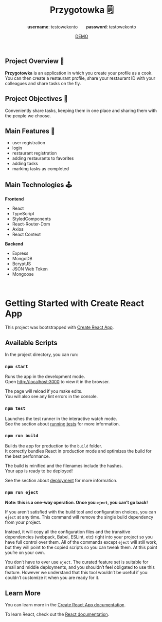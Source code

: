 # <h1 align="center">Przygotowka 🗒</h1>

<p align="center"><b>username</b>: testowekonto &nbsp; &nbsp; &nbsp; <b>password</b>: testowekonto</p>
<p align="center"><a href="https://przygotowka.netlify.app/"> DEMO </a></p>

<br>

## Project Overview 👀
<b>Przygotowka</b> is an application in which you create your profile as a cook. You can then create a restaurant profile, share your restaurant ID with your colleagues and share tasks on the fly.

## Project Objectives 🎯
Conveniently share tasks, keeping them in one place and sharing them with the people we choose.

## Main Features 🚀
<ul>
  <li>user registration</li>
  <li>login</li>
  <li>restaurant registration</li>
  <li>adding restaurants to favorites</li>
  <li>adding tasks</li>
  <li>marking tasks as completed</li>
</ul>

## Main Technologies 🕹
<b>Frontend</b>
<ul>
  <li>React</li>
  <li>TypeScript</li>
  <li>StyledComponents</li>
  <li>React-Router-Dom</li>
  <li>Axios</li>
  <li>React Context</li>
</ul>

<b>Backend</b>
<ul>
  <li>Express</li>
  <li>MongoDB</li>
  <li>BcryptJS</li>
  <li>JSON Web Token</li>
  <li>Mongoose</li>
</ul>

<br>

# Getting Started with Create React App

This project was bootstrapped with [Create React App](https://github.com/facebook/create-react-app).

## Available Scripts

In the project directory, you can run:

### `npm start`

Runs the app in the development mode.\
Open [http://localhost:3000](http://localhost:3000) to view it in the browser.

The page will reload if you make edits.\
You will also see any lint errors in the console.

### `npm test`

Launches the test runner in the interactive watch mode.\
See the section about [running tests](https://facebook.github.io/create-react-app/docs/running-tests) for more information.

### `npm run build`

Builds the app for production to the `build` folder.\
It correctly bundles React in production mode and optimizes the build for the best performance.

The build is minified and the filenames include the hashes.\
Your app is ready to be deployed!

See the section about [deployment](https://facebook.github.io/create-react-app/docs/deployment) for more information.

### `npm run eject`

**Note: this is a one-way operation. Once you `eject`, you can’t go back!**

If you aren’t satisfied with the build tool and configuration choices, you can `eject` at any time. This command will remove the single build dependency from your project.

Instead, it will copy all the configuration files and the transitive dependencies (webpack, Babel, ESLint, etc) right into your project so you have full control over them. All of the commands except `eject` will still work, but they will point to the copied scripts so you can tweak them. At this point you’re on your own.

You don’t have to ever use `eject`. The curated feature set is suitable for small and middle deployments, and you shouldn’t feel obligated to use this feature. However we understand that this tool wouldn’t be useful if you couldn’t customize it when you are ready for it.

## Learn More

You can learn more in the [Create React App documentation](https://facebook.github.io/create-react-app/docs/getting-started).

To learn React, check out the [React documentation](https://reactjs.org/).

